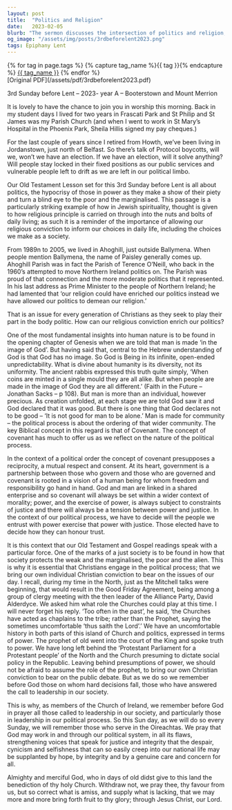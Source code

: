 ```yaml
---
layout: post
title:  "Politics and Religion"
date:   2023-02-05
blurb: "The sermon discusses the intersection of politics and religion, emphasizing the importance of Christian values in the political process. It highlights the need for justice, integrity, and concern for the marginalized in society. The sermon also explores the concept of covenant in the context of political order, suggesting a partnership between the governed and the governing."
og_image: "/assets/img/posts/3rdbeforelent2023.png"
tags: Epiphany Lent
---    
```

<div class="tag-pills">
  {% for tag in page.tags %}
    {% capture tag_name %}{{ tag }}{% endcapture %}
    <a href="{{ site.baseurl }}/tag/{{ tag_name | slugify }}" class="tag-pill">{{ tag_name }}</a>
  {% endfor %}
</div>
[Original PDF](/assets/pdf/3rdbeforelent2023.pdf)

3rd Sunday before Lent – 2023- year A – Booterstown and Mount Merrion

It is lovely to have the chance to join you in worship this morning. Back in my student days I lived for two years in Frascati Park and St Philip and St James was my Parish Church (and when I went to work in St Mary’s Hospital in the Phoenix Park, Sheila Hillis signed my pay cheques.)

For the last couple of years since I retired from Howth, we’ve been living in Jordanstown, just north of Belfast. So there’s talk of Protocol boycotts, will we, won’t we have an election. If we have an election, will it solve anything? Will people stay locked in their fixed positions as our public services and vulnerable people left to drift as we are left in our political limbo.

Our Old Testament Lesson set for this 3rd Sunday before Lent is all about politics, the hypocrisy of those in power as they make a show of their piety and turn a blind eye to the poor and the marginalised. This passage is a particularly striking example of how in Jewish spirituality, thought is given to how religious principle is carried on through into the nuts and bolts of daily living; as such it is a reminder of the importance of allowing our religious conviction to inform our choices in daily life, including the choices we make as a society.

From 1989n to 2005, we lived in Ahoghill, just outside Ballymena. When people mention Ballymena, the name of Paisley generally comes up. Ahoghill Parish was in fact the Parish of Terence O’Neill, who back in the 1960’s attempted to move Northern Ireland politics on. The Parish was proud of that connection and the more moderate politics that it represented. In his last address as Prime Minister to the people of Northern Ireland; he had lamented that ‘our religion could have enriched our politics instead we have allowed our politics to demean our religion.’

That is an issue for every generation of Christians as they seek to play their part in the body politic. How can our religious conviction enrich our politics?

One of the most fundamental insights into human nature is to be found in the opening chapter of Genesis when we are told that man is made ‘in the image of God’. But having said that, central to the Hebrew understanding of God is that God has no image. So God is Being in its infinite, open-ended unpredictability. What is divine about humanity is its diversity, not its uniformity. The ancient rabbis expressed this truth quite simply, ‘When coins are minted in a single mould they are all alike. But when people are made in the image of God they are all different.’ (Faith in the Future – Jonathan Sacks – p 108). But man is more than an individual, however precious. As creation unfolded, at each stage we are told God saw it and God declared that it was good. But there is one thing that God declares not to be good – ‘It is not good for man to be alone.’ Man is made for community – the political process is about the ordering of that wider community. The key Biblical concept in this regard is that of Covenant. The concept of covenant has much to offer us as we reflect on the nature of the political process.

In the context of a political order the concept of covenant presupposes a reciprocity, a mutual respect and consent. At its heart, government is a partnership between those who govern and those who are governed and covenant is rooted in a vision of a human being for whom freedom and responsibility go hand in hand. God and man are linked in a shared enterprise and so covenant will always be set within a wider context of morality; power, and the exercise of power, is always subject to constraints of justice and there will always be a tension between power and justice. In the context of our political process, we have to decide will the people we entrust with power exercise that power with justice. Those elected have to decide how they can honour trust.

It is this context that our Old Testament and Gospel readings speak with a particular force. One of the marks of a just society is to be found in how that society protects the weak and the marginalised, the poor and the alien. This is why it is essential that Christians engage in the political process; that we bring our own individual Christian conviction to bear on the issues of our day. I recall, during my time in the North, just as the Mitchell talks were beginning, that would result in the Good Friday Agreement, being among a group of clergy meeting with the then leader of the Alliance Party, David Alderdyce. We asked him what role the Churches could play at this time. I will never forget his reply. ‘Too often in the past’, he said, ‘the Churches have acted as chaplains to the tribe; rather than the Prophet, saying the sometimes uncomfortable ‘thus saith the Lord’.’ We have an uncomfortable history in both parts of this island of Church and politics, expressed in terms of power. The prophet of old went into the court of the King and spoke truth to power. We have long left behind the ‘Protestant Parliament for a Protestant people’ of the North and the Church presuming to dictate social policy in the Republic. Leaving behind presumptions of power, we should not be afraid to assume the role of the prophet, to bring our own Christian conviction to bear on the public debate. But as we do so we remember before God those on whom hard decisions fall, those who have answered the call to leadership in our society.

This is why, as members of the Church of Ireland, we remember before God in prayer all those called to leadership in our society, and particularly those in leadership in our political process. So this Sun day, as we will do so every Sunday, we will remember those who serve in the Oireachtas. We pray that God may work in and through our political system, in all its flaws, strengthening voices that speak for justice and integrity that the despair, cynicism and selfishness that can so easily creep into our national life may be supplanted by hope, by integrity and by a genuine care and concern for all.

Almighty and merciful God, who in days of old didst give to this land the benediction of thy holy Church. Withdraw not, we pray thee, thy favour from us, but so correct what is amiss, and supply what is lacking, that we may more and more bring forth fruit to thy glory; through Jesus Christ, our Lord.
